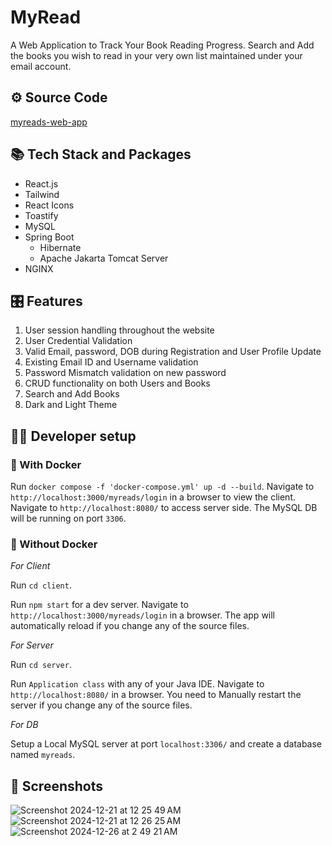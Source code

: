 # MyRead

A Web Application to Track Your Book Reading Progress. Search and Add the books you wish to read in your very own list maintained under your email account.

## ⚙️ Source Code

[myreads-web-app](https://github.com/RoshanRajcmd/myreads-web-app)

## 📚 Tech Stack and Packages

* React.js 
* Tailwind
* React Icons
* Toastify
* MySQL
* Spring Boot
  * Hibernate
  * Apache Jakarta Tomcat Server
* NGINX

## 🎛️ Features

1. User session handling throughout the website
2. User Credential Validation
3. Valid Email, password, DOB during Registration and User Profile Update
4. Existing Email ID and Username validation
5. Password Mismatch validation on new password
6. CRUD functionality on both Users and Books
7. Search and Add Books
8. Dark and Light Theme

## 🧑‍💻 Developer setup

### 🐳 With Docker

Run `docker compose -f 'docker-compose.yml' up -d --build`. Navigate to `http://localhost:3000/myreads/login` in a browser to view the client.
Navigate to `http://localhost:8080/` to access server side. The MySQL DB will be running on port `3306`.

### 🎣 Without Docker

*For Client* 

Run `cd client`.

Run `npm start` for a dev server. Navigate to `http://localhost:3000/myreads/login` in a browser. The app will automatically reload if you change any of the source files.

*For Server* 

Run `cd server`.

Run `Application class` with any of your Java IDE. Navigate to `http://localhost:8080/` in a browser. You need to Manually restart the server if you change any of the source files.

*For DB*

Setup a Local MySQL server at port `localhost:3306/` and create a database named `myreads`.

## 📸 Screenshots

![Screenshot 2024-12-21 at 12 25 49 AM](https://github.com/user-attachments/assets/b72eb5a6-a870-4968-b663-fce4321e5a31)
![Screenshot 2024-12-21 at 12 26 25 AM](https://github.com/user-attachments/assets/34787380-fcc2-4ec1-9f8a-21c5bddcd7c3)
![Screenshot 2024-12-26 at 2 49 21 AM](https://github.com/user-attachments/assets/6b4b24e9-dd1c-478f-81ac-0079e2208edf)
